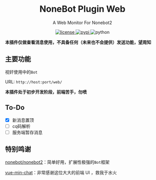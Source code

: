 <div align="center">

# NoneBot Plugin Web

A Web Monitor For Nonebot2

</div>

<p align="center">
  <a href="https://raw.githubusercontent.com/abrahum/nonebot-plugin-web/master/LICENSE">
    <img src="https://img.shields.io/github/license/abrahum/nonebot_plugin_web.svg" alt="license">
  </a>
  <a href="https://pypi.python.org/pypi/nonebot-plugin-web">
    <img src="https://img.shields.io/pypi/v/nonebot-plugin-web.svg" alt="pypi">
  </a>
  <img src="https://img.shields.io/badge/python-3.8+-blue.svg" alt="python">
</p>

**本插件仅做查看消息使用，不具备任何（未来也不会提供）发送功能，望周知**

## 主要功能

视奸使用中的`Bot`

URL: `http://host:port/web/`

**本插件处于初步开发阶段，前端苦手，勿喷**

## To-Do

- [x] 新消息置顶
- [ ] cq码解析
- [ ] 服务端暂存消息

## 特别鸣谢

[nonebot/nonebot2](https://github.com/nonebot/nonebot2/)：简单好用，扩展性极强的`Bot`框架

[vue-min-chat](https://github.com/WeiLin-Liao/vue-min-chat)：非常感谢这位大大的前端 UI ，救我于水火